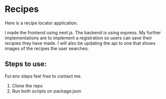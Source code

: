 # Recipes

Here is a recipe locator application.

I made the frontend using next.js. The backend is using express. My further implementations are to implement a registration so users can save their recipies they have made. I will also be updating the api to one that shows images of the recipes the user searches.

## Steps to use:

For.env steps feel free to contact me.

1. Clone the repo
2. Run both scripts on package.json
